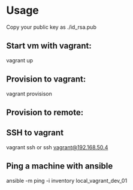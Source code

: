 # Usage
Copy your public key as ./id_rsa.pub 

## Start vm with vagrant:
vagrant up
## Provision to vagrant:
vagrant provisison
## Provision to remote:

## SSH to vagrant
vagrant ssh
or
ssh vagrant@192.168.50.4 

## Ping a machine with ansible
ansible -m ping -i inventory local_vagrant_dev_01